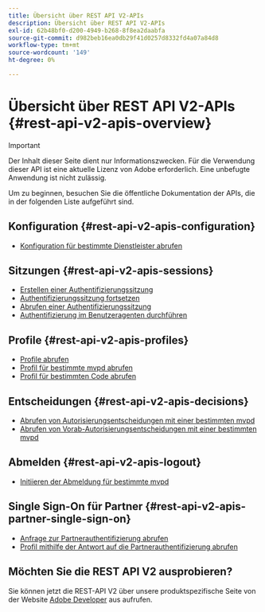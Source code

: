 ```yaml
---
title: Übersicht über REST API V2-APIs
description: Übersicht über REST API V2-APIs
exl-id: 62b48bf0-d200-4949-b268-8f8ea2daabfa
source-git-commit: d982beb16ea0db29f41d0257d8332fd4a07a84d8
workflow-type: tm+mt
source-wordcount: '149'
ht-degree: 0%

---
```


# Übersicht über REST API V2-APIs {#rest-api-v2-apis-overview}

>[!IMPORTANT]
>
> Der Inhalt dieser Seite dient nur Informationszwecken. Für die Verwendung dieser API ist eine aktuelle Lizenz von Adobe erforderlich. Eine unbefugte Anwendung ist nicht zulässig.

Um zu beginnen, besuchen Sie die öffentliche Dokumentation der APIs, die in der folgenden Liste aufgeführt sind.

## Konfiguration {#rest-api-v2-apis-configuration}

* [Konfiguration für bestimmte Dienstleister abrufen](configuration-apis/rest-api-v2-configuration-apis-retrieve-configuration-for-specific-service-provider.md)

## Sitzungen {#rest-api-v2-apis-sessions}

* [Erstellen einer Authentifizierungssitzung](sessions-apis/rest-api-v2-sessions-apis-create-authentication-session.md)
* [Authentifizierungssitzung fortsetzen](sessions-apis/rest-api-v2-sessions-apis-resume-authentication-session.md)
* [Abrufen einer Authentifizierungssitzung](sessions-apis/rest-api-v2-sessions-apis-retrieve-authentication-session-information-using-code.md)
* [Authentifizierung im Benutzeragenten durchführen](sessions-apis/rest-api-v2-sessions-apis-perform-authentication-in-user-agent.md)

## Profile {#rest-api-v2-apis-profiles}

* [Profile abrufen](profiles-apis/rest-api-v2-profiles-apis-retrieve-profiles.md)
* [Profil für bestimmte mvpd abrufen](profiles-apis/rest-api-v2-profiles-apis-retrieve-profile-for-specific-mvpd.md)
* [Profil für bestimmten Code abrufen](profiles-apis/rest-api-v2-profiles-apis-retrieve-profile-for-specific-code.md)

## Entscheidungen {#rest-api-v2-apis-decisions}

* [Abrufen von Autorisierungsentscheidungen mit einer bestimmten mvpd](decisions-apis/rest-api-v2-decisions-apis-retrieve-authorization-decisions-using-specific-mvpd.md)
* [Abrufen von Vorab-Autorisierungsentscheidungen mit einer bestimmten mvpd](decisions-apis/rest-api-v2-decisions-apis-retrieve-preauthorization-decisions-using-specific-mvpd.md)

## Abmelden {#rest-api-v2-apis-logout}

* [Initiieren der Abmeldung für bestimmte mvpd](logout-apis/rest-api-v2-logout-apis-initiate-logout-for-specific-mvpd.md)

## Single Sign-On für Partner {#rest-api-v2-apis-partner-single-sign-on}

* [Anfrage zur Partnerauthentifizierung abrufen](partner-single-sign-on-apis/rest-api-v2-partner-single-sign-on-apis-retrieve-partner-authentication-request.md)
* [Profil mithilfe der Antwort auf die Partnerauthentifizierung abrufen](partner-single-sign-on-apis/rest-api-v2-partner-single-sign-on-apis-retrieve-profile-using-partner-authentication-response.md)

## Möchten Sie die REST API V2 ausprobieren?

Sie können jetzt die REST-API V2 über unsere produktspezifische Seite von der Website [Adobe Developer](https://developer.adobe.com/adobe-pass/) aus aufrufen.
